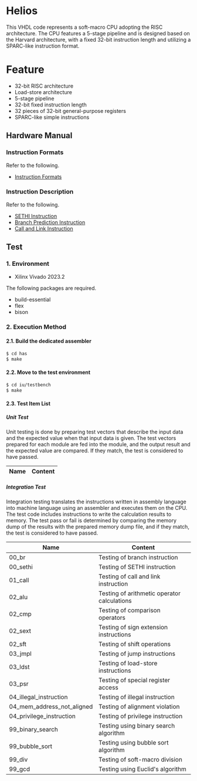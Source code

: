 # Helios
This VHDL code represents a soft-macro CPU adopting the RISC architecture. The CPU features a 5-stage pipeline and is designed based on the Harvard architecture, with a fixed 32-bit instruction length and utilizing a SPARC-like instruction format.

# Feature
* 32-bit RISC architecture
* Load-store architecture
* 5-stage pipeline
* 32-bit fixed instruction length
* 32 pieces of 32-bit general-purpose registers
* SPARC-like simple instructions

## Hardware Manual
### Instruction Formats
Refer to the following.  
* [Instruction Formats](./man/Instruction_Formats.md)

### Instruction Description
Refer to the following.
* [SETHI Instruction](./man/F0_SETHI.md)
* [Branch Prediction Instruction](./man/F0_BR.md)
* [Call and Link Instruction](./man/F1_CALL.md)

## Test
### 1. Environment
* Xilinx Vivado 2023.2

The following packages are required.
* build-essential
* flex
* bison

### 2. Execution Method
#### 2.1. Build the dedicated assembler
```bash
$ cd has
$ make
```
#### 2.2. Move to the test environment
```bash
$ cd iu/testbench
$ make
```

#### 2.3. Test Item List
##### Unit Test  
Unit testing is done by preparing test vectors that describe the input data and the expected value when that input data is given. The test vectors prepared for each module are fed into the module, and the output result and the expected value are compared. If they match, the test is considered to have passed.

|Name|Content|
|---|---|

##### Integration Test  
Integration testing translates the instructions written in assembly language into machine language using an assembler and executes them on the CPU. The test code includes instructions to write the calculation results to memory. The test pass or fail is determined by comparing the memory dump of the results with the prepared memory dump file, and if they match, the test is considered to have passed.

|Name|Content|
|---|---|
|00_br|Testing of branch instruction|
|00_sethi|Testing of SETHI instruction|
|01_call|Testing of call and link instruction|
|02_alu|Testing of arithmetic operator calculations|
|02_cmp|Testing of comparison operators|
|02_sext|Testing of sign extension instructions| 
|02_sft|Testing of shift operations|
|03_jmpl|Testing of jump instructions|
|03_ldst|Testing of load-store instructions|
|03_psr|Testing of special register access|
|04_illegal_instruction|Testing of illegal instruction|
|04_mem_address_not_aligned|Testing of alignment violation|
|04_privilege_instruction|Testing of privilege instruction|
|99_binary_search|Testing using binary search algorithm|
|99_bubble_sort|Testing using bubble sort algorithm|
|99_div|Testing of soft-macro division|
|99_gcd|Testing using Euclid's algorithm|
